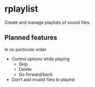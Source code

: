 # rplaylist

Create and manage playlists of sound files.

## Planned features
In no particular order
* Control options while playing
  * Skip
  * Delete
  * Go forward/back
* Don't add invalid files to playlist
